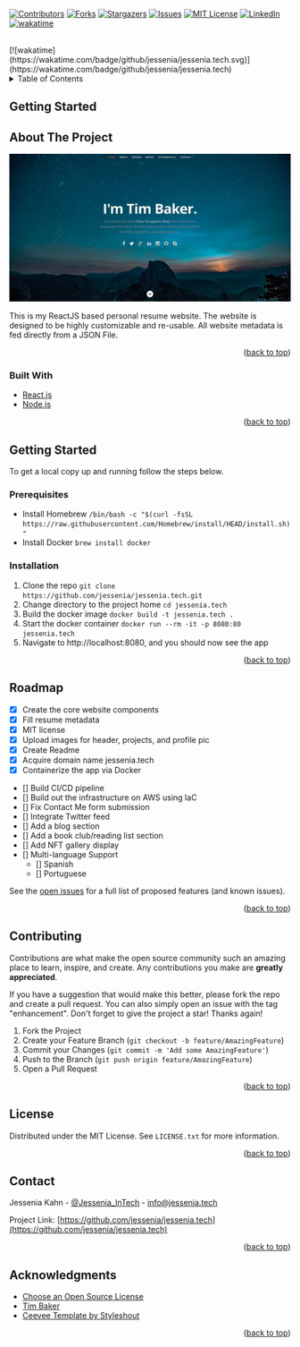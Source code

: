 <div id="top"></div>
<!--
*** Thanks for checking out the Best-README-Template. If you have a suggestion
*** that would make this better, please fork the repo and create a pull request
*** or simply open an issue with the tag "enhancement".
*** Don't forget to give the project a star!
*** Thanks again! Now go create something AMAZING! :D
-->



<!-- PROJECT SHIELDS -->
<!--
*** I'm using markdown "reference style" links for readability.
*** Reference links are enclosed in brackets [ ] instead of parentheses ( ).
*** See the bottom of this document for the declaration of the reference variables
*** for contributors-url, forks-url, etc. This is an optional, concise syntax you may use.
*** https://www.markdownguide.org/basic-syntax/#reference-style-links
-->
[![Contributors][contributors-shield]][contributors-url]
[![Forks][forks-shield]][forks-url]
[![Stargazers][stars-shield]][stars-url]
[![Issues][issues-shield]][issues-url]
[![MIT License][license-shield]][license-url]
[![LinkedIn][linkedin-shield]][linkedin-url]
[![wakatime](https://wakatime.com/badge/github/jessenia/jessenia.tech.svg)](https://wakatime.com/badge/github/jessenia/jessenia.tech)

<br />
[![wakatime](https://wakatime.com/badge/github/jessenia/jessenia.tech.svg)](https://wakatime.com/badge/github/jessenia/jessenia.tech)



<!-- TABLE OF CONTENTS -->
<details>
  <summary>Table of Contents</summary>
  <ol>
    <li>
      <a href="#about-the-project">About The Project</a>
      <ul>
        <li><a href="#built-with">Built With</a></li>
      </ul>
    </li>
    <li>
      <a href="#getting-started">Getting Started</a>
      <ul>
        <li><a href="#prerequisites">Prerequisites</a></li>
        <li><a href="#installation">Installation</a></li>
      </ul>
    </li>
    <li><a href="#roadmap">Roadmap</a></li>
    <li><a href="#contributing">Contributing</a></li>
    <li><a href="#license">License</a></li>
    <li><a href="#contact">Contact</a></li>
    <li><a href="#acknowledgments">Acknowledgments</a></li>
  </ol>
</details>


<!-- Getting STARTED-->
## Getting Started

<!-- ABOUT THE PROJECT -->
## About The Project

[![Product Name Screen Shot][product-screenshot]](https://jessenia.tech)

This is my ReactJS based personal resume website. The website is designed to be highly customizable and re-usable. All website metadata is fed directly from a JSON File.

<p align="right">(<a href="#top">back to top</a>)</p>

### Built With
* [React.js](https://reactjs.org/)
* [Node.js](https://nodejs.org)

<p align="right">(<a href="#top">back to top</a>)</p>

<!-- GETTING STARTED -->
## Getting Started
To get a local copy up and running follow the steps below.

### Prerequisites
* Install Homebrew `/bin/bash -c "$(curl -fsSL https://raw.githubusercontent.com/Homebrew/install/HEAD/install.sh)"`
* Install Docker `brew install docker`

### Installation
1. Clone the repo `git clone https://github.com/jessenia/jessenia.tech.git`
2. Change directory to the project home `cd jessenia.tech`
3. Build the docker image  `docker build -t jessenia.tech .`
4. Start the docker container `docker run --rm -it -p 8080:80 jessenia.tech`
5. Navigate to http://localhost:8080, and you should now see the app

<p align="right">(<a href="#top">back to top</a>)</p>

<!-- ROADMAP -->
## Roadmap

- [x] Create the core website components
- [x] Fill resume metadata
- [x] MIT license
- [x] Upload images for header, projects, and profile pic
- [x] Create Readme
- [x] Acquire domain name jessenia.tech 
- [x] Containerize the app via Docker
- [] Build CI/CD pipeline
- [] Build out the infrastructure on AWS using IaC 
- [] Fix Contact Me form submission
- [] Integrate Twitter feed
- [] Add a blog section
- [] Add a book club/reading list section
- [] Add NFT gallery display
- [] Multi-language Support
    - [] Spanish
    - [] Portuguese

See the [open issues](https://github.com/jessenia/jessenia.tech/issues) for a full list of proposed features (and known issues).

<p align="right">(<a href="#top">back to top</a>)</p>



<!-- CONTRIBUTING -->
## Contributing

Contributions are what make the open source community such an amazing place to learn, inspire, and create. Any contributions you make are **greatly appreciated**.

If you have a suggestion that would make this better, please fork the repo and create a pull request. You can also simply open an issue with the tag "enhancement".
Don't forget to give the project a star! Thanks again!

1. Fork the Project
2. Create your Feature Branch (`git checkout -b feature/AmazingFeature`)
3. Commit your Changes (`git commit -m 'Add some AmazingFeature'`)
4. Push to the Branch (`git push origin feature/AmazingFeature`)
5. Open a Pull Request

<p align="right">(<a href="#top">back to top</a>)</p>


<!-- LICENSE -->
## License

Distributed under the MIT License. See `LICENSE.txt` for more information.

<p align="right">(<a href="#top">back to top</a>)</p>

<!-- CONTACT -->
## Contact

Jessenia Kahn - [@Jessenia_InTech](https://twitter.com/Jessenia_InTech) - info@jessenia.tech

Project Link: [https://github.com/jessenia/jessenia.tech](https://github.com/jessenia/jessenia.tech)

<p align="right">(<a href="#top">back to top</a>)</p>

<!-- ACKNOWLEDGMENTS -->
## Acknowledgments
* [Choose an Open Source License](https://choosealicense.com)
* [Tim Baker](https://github.com/sponsors/tbakerx)
* [Ceevee Template by Styleshout](https://www.styleshout.com/free-templates/ceevee/)

<p align="right">(<a href="#top">back to top</a>)</p>


<!-- MARKDOWN LINKS & IMAGES -->
[contributors-shield]: https://img.shields.io/github/contributors/jessenia/jessenia.tech.svg?style=for-the-badge
[contributors-url]: https://github.com/jessenia/jessenia.tech/graphs/contributors
[forks-shield]: https://img.shields.io/github/forks/jessenia/jessenia.tech.svg?style=for-the-badge
[forks-url]: https://github.com/jessenia/jessenia.tech/network/members
[stars-shield]: https://img.shields.io/github/stars/jessenia/jessenia.tech.svg?style=for-the-badge
[stars-url]: https://github.com/jessenia/jessenia.tech/stargazers
[issues-shield]: https://img.shields.io/github/issues/jessenia/jessenia.tech.svg?style=for-the-badge
[issues-url]: https://github.com/jessenia/jessenia.tech/issues
[license-shield]: https://img.shields.io/github/license/jessenia/jessenia.tech.svg?style=for-the-badge
[license-url]: https://github.com/jessenia/jessenia.tech/LICENSE.txt
[linkedin-shield]: https://img.shields.io/badge/-LinkedIn-black.svg?style=for-the-badge&logo=linkedin&colorB=555
[linkedin-url]: https://linkedin.com/in/jessenia
[product-screenshot]: /resume-screenshot.jpg
